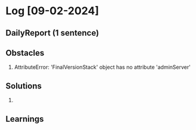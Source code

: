 # Log [09-02-2024]

## DailyReport (1 sentence)


## Obstacles
1. AttributeError: 'FinalVersionStack' object has no attribute 'adminServer'

## Solutions
1. 

## Learnings 
